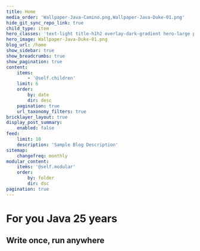 ```yaml
---
title: Home
media_order: 'Wallpaper-Java-Camino.png,Wallpaper-Java-Duke-01.png'
hide_git_sync_repo_link: true
child_type: item
hero_classes: 'text-light title-h1h2 overlay-dark-gradient hero-large parallax'
hero_image: Wallpaper-Java-Duke-01.png
blog_url: /home
show_sidebar: true
show_breadcrumbs: true
show_pagination: true
content:
    items:
        - '@self.children'
    limit: 6
    order:
        by: date
        dir: desc
    pagination: true
    url_taxonomy_filters: true
bricklayer_layout: true
display_post_summary:
    enabled: false
feed:
    limit: 10
    description: 'Sample Blog Description'
sitemap:
    changefreq: monthly
modular_content:
    items: '@self.modular'
    order:
        by: folder
        dir: dsc
pagination: true
---
```


# For you **Java** 25 years
## Write once, run anywhere
